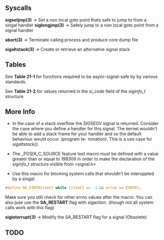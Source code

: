 ## Syscalls

**sigsetjmp(3)** -> Set a non local goto point thats safe to jump to from a singal handler
**siglongjmp(3)** -> Safely jump to a non local goto point from a signal handler

**abort(3)** -> Terminate calling process and produce core dump file

**sigaltstack(3)** -> Create or retrieve an alternative signal stack

## Tables

See **Table 21-1** for functions required to be async-signal-safe by by various standards.

See **Table 21-2** for values returned in the *si_code* field of the *siginfo_t* structure

## More Info

- In the case of a stack overflow the SIGSEGV signal is returned. Consider the case
where you define a handler for this signal. The kernel wouldn't be able to add a
stack frame for your handler and so the default behaviour would occur. (program te-
mination). This is a use case for *sigaltstack()*.

- The _POSIX_C_SOURCE feature test macro must be defined with a value greater than or
equal to 199309 in order to make the declaration of the *siginfo_t* structure visible
from <signal.h>

- Use this macro for blocking system calls that shouldn't be interuppted by a singal:
```c
#define NO_EINTR(stmt) while ((stmt) == -1 && errno == EINTR);
```
Make sure you still check for other errno values after the macro.
You can also juse use the **SA_RESTART** flag with sigaction. (though not all system
calls work with this flag)

**siginterrupt(3)** -> Modify the SA_RESTART flag for a signal (Obsolete)

## TODO
